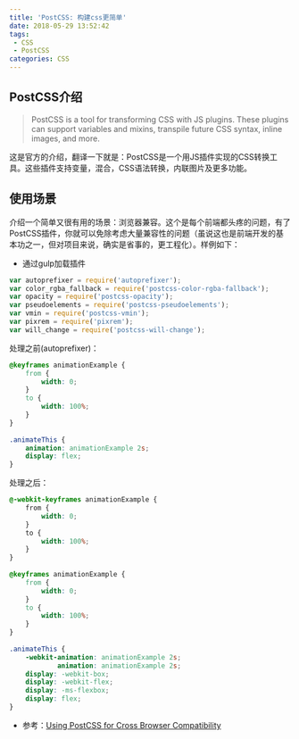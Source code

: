 ```yaml
---
title: 'PostCSS: 构建css更简单'
date: 2018-05-29 13:52:42
tags:
 - CSS
 - PostCSS
categories: CSS
---
```

## PostCSS介绍
> PostCSS is a tool for transforming CSS with JS plugins. These plugins can support variables and mixins, transpile future CSS syntax, inline images, and more.

这是官方的介绍，翻译一下就是：PostCSS是一个用JS插件实现的CSS转换工具。这些插件支持变量，混合，CSS语法转换，内联图片及更多功能。

## 使用场景
介绍一个简单又很有用的场景：浏览器兼容。这个是每个前端都头疼的问题，有了PostCSS插件，你就可以免除考虑大量兼容性的问题（虽说这也是前端开发的基本功之一，但对项目来说，确实是省事的，更工程化）。样例如下：

- 通过gulp加载插件

``` javascript
var autoprefixer = require('autoprefixer');
var color_rgba_fallback = require('postcss-color-rgba-fallback');
var opacity = require('postcss-opacity');
var pseudoelements = require('postcss-pseudoelements');
var vmin = require('postcss-vmin');
var pixrem = require('pixrem');
var will_change = require('postcss-will-change');
```

处理之前(autoprefixer)：

``` css
@keyframes animationExample {
    from {
        width: 0;
    }
    to {
        width: 100%;
    }
}
 
.animateThis {
    animation: animationExample 2s;
    display: flex;
}
```

处理之后：

``` css
@-webkit-keyframes animationExample {
    from {
        width: 0;
    }
    to {
        width: 100%;
    }
}
 
@keyframes animationExample {
    from {
        width: 0;
    }
    to {
        width: 100%;
    }
}
 
.animateThis {
    -webkit-animation: animationExample 2s;
            animation: animationExample 2s;
    display: -webkit-box;
    display: -webkit-flex;
    display: -ms-flexbox;
    display: flex;
}
```

- 参考：[Using PostCSS for Cross Browser Compatibility](https://webdesign.tutsplus.com/tutorials/using-postcss-for-cross-browser-compatibility--cms-24567)

